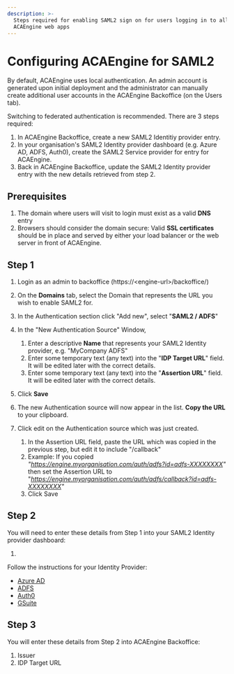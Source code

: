 ```yaml
---
description: >-
  Steps required for enabling SAML2 sign on for users logging in to all
  ACAEngine web apps
---
```


# Configuring ACAEngine for SAML2

By default, ACAEngine uses local authentication. An admin account is generated upon initial deployment and the administrator can manually create additional user accounts in the ACAEngine Backoffice \(on the Users tab\).

Switching to federated authentication is recommended. There are 3 steps required:

1. In ACAEngine Backoffice, create a new SAML2 Identitiy provider entry.
2. In your organisation's SAML2 Identity provider dashboard \(e.g. Azure AD, ADFS, Auth0\), create the SAML2 Service provider for entry for ACAEngine.
3. Back in ACAEngine Backoffice, update the SAML2 Identity provider entry with the new details retrieved from step 2.

## Prerequisites

1. The domain where users will visit to login must exist as a valid **DNS** entry 
2. Browsers should consider the domain secure: Valid **SSL certificates** should be in place and served by either your load balancer or the web server in front of ACAEngine.

## Step 1

1. Login as an admin to backoffice \(https://&lt;engine-url&gt;/backoffice/\)
2. On the **Domains** tab, select the Domain that represents the URL you wish to enable SAML2 for.
3. In the Authentication section click "Add new", select "**SAML2 / ADFS**"
4. In the "New Authentication Source" Window, 

   1. Enter a descriptive **Name** that represents your SAML2 Identity provider, e.g. "MyCompany ADFS"
   2. Enter some temporary text \(any text\) into the "**IDP Target URL**" field. It will be edited later with the correct details.
   3. Enter some temporary text \(any text\) into the "**Assertion URL**" field. It will be edited later with the correct details.

5. Click **Save**
6. The new Authentication source will now appear in the list. **Copy the URL** to your clipboard.
7. Click edit on the Authentication source which was just created.
   1. In the Assertion URL field, paste the URL which was copied in the previous step, but edit it to include "/callback"
   2. Example: If you copied _"https://engine.myorganisation.com/auth/adfs?id=adfs-XXXXXXXX"_ then set the Assertion URL to "_https://engine.myorganisation.com/auth/adfs/callback?id=adfs-XXXXXXXX"_
   3. Click Save

## Step 2

You will need to enter these details from Step 1 into your SAML2 Identity provider dashboard:

1. 
Follow the instructions for your Identity Provider:

* [Azure AD](https://app.gitbook.com/@acaengine/s/docs/~/drafts/-LwHHdlhyEubZB8JHLVU/deployment/single-sign-on/saml2-with-azure-ad)
* [ADFS](https://app.gitbook.com/@acaengine/s/docs/~/drafts/-LwHHdlhyEubZB8JHLVU/deployment/single-sign-on/saml2-with-adfs)
* [Auth0](https://app.gitbook.com/@acaengine/s/docs/~/drafts/-LwHHdlhyEubZB8JHLVU/deployment/single-sign-on/saml2-with-auth0)
* [GSuite](https://app.gitbook.com/@acaengine/s/docs/~/drafts/-LwHHdlhyEubZB8JHLVU/deployment/single-sign-on/saml2-with-gsuite)

## Step 3

You will enter these details from Step 2 into ACAEngine Backoffice:

1. Issuer
2. IDP Target URL





